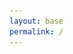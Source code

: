 ```yaml
---
layout: base
permalink: /
---
```



<body>
    <style>
        #video-container {
            display: none;
        }

        h1 {
            text-align: center;
            font-family: 'Courier New', Courier, monospace;
            font-size: 2em;
            color: #ff0000;
            padding: 1.5em 0 0.5em;
        }
    </style>

    
    <!-- ################################################################## -->
    <h1>El bodegón más vistoso en bucle</h1>
    <div>
        <img src="assets/bucle_bodegones-7.gif" alt="Bucle Bodegones"
            style="max-width: 600px; width: 80%;">
        <p>creado por Paula Mañero & Paula Sanz</p>
    </div>


    <div>
        <img 
            src="assets/tablero_cluedo.png" alt="Bucle Bodegones"
            style="width: 80vw;"
        >
    </div>


    <div>
        <div id="password-container">
            <input class="rubi_input" type="password" id="password" placeholder="Enter password">
            <button class="rubi_btn" onclick="checkPassword()">Submit</button>
        </div>
        <div id="video-container"> 
            <iframe
                max-width="560" height="315" frameborder="0" allowfullscreen
                iv_load_policy="3"
                src="https://www.youtube.com/embed/ngMNZAJsP0c?modestbranding=1&rel=0&controls=0"
                origin="RubideBarrio" widget_referrer="RubideBarrio"></iframe>
        </div>
    </div>
    
        
    <script src="https://cdnjs.cloudflare.com/ajax/libs/crypto-js/4.1.1/crypto-js.min.js"></script>
    <script>
        function checkPassword() {
            const password = document.getElementById('password').value;
            const hashedPassword = CryptoJS.SHA256(password).toString();
            const correctHashedPassword = '6c179f21e6f62b629055d8ab40f454ed02e48b68563913473b857d3638e23b28';

            if (hashedPassword === correctHashedPassword) {
                document.getElementById('video-container').style.display = 'block';
                document.getElementById('password-container').style.display = 'none';
            } else {
                alert('Incorrect password. Please try again.');
            }
        }
    </script>


    <!-- ################################################################## -->
    <h1>DESCRIPCIÓN</h1>
    <p>resumen del proyecto</p>



    <!-- ################################################################## -->
    <h1>SINOPSIS</h1>
    <p>bla</p>
    <div>
        <img 
            src="assets/figuritas_personajes.png" alt="Personajes"
            style="width: 100%; filter: drop-shadow(0px 4px 8px #0006);"
        >
    </div>

    

    <!-- ################################################################## -->
    <h1>¿QUIENES SOMOS?</h1>
    <p>Texto de presentación</p>
    
    

    <!-- ################################################################## -->
    <h1>FOTOS RODAJE</h1>

    <style>
        .polaroid {
            background-color: white;
            padding: 10px;
            padding-bottom: 50px;
            margin: 10px;
            box-shadow: 0 4px 8px 0 rgba(0, 0, 0, 0.2);
            text-align: center;
            width: calc(33.333% - 40px);
        }

        .polaroid img {
            width: 100%;
            height: auto;
        }
        .polaroid {
            max-width: 200px;
        }

        .polaroid-container {
            display: flex;
            flex-wrap: wrap;
            justify-content: center;
            max-width: 900px;
            margin: 0 auto;
        }

        @media (max-width: 768px) {
            .polaroid {
                width: 35%;
            }
        }
    </style>

    <div class="polaroid-container">
        <div class="polaroid" style="transform: rotate(2deg);">
            <img src="assets/cat0.jpeg" alt="Cat 0">
        </div>
        <div class="polaroid" style="transform: rotate(0deg);">
            <img src="assets/cat1.jpeg" alt="Cat 1">
        </div>
        <div class="polaroid" style="transform: rotate(-0.5deg);">
            <img src="assets/cat0.jpeg" alt="Cat 0">
        </div>
        <div class="polaroid" style="transform: rotate(0.7deg);">
            <img src="assets/cat1.jpeg" alt="Cat 1">
        </div>
        <div class="polaroid" style="transform: rotate(-1deg);">
            <img src="assets/cat0.jpeg" alt="Cat 0">
        </div>
        <div class="polaroid" style="transform: rotate(-1deg);">
            <img src="assets/cat1.jpeg" alt="Cat 1">
        </div>
    </div>

    
</body>

